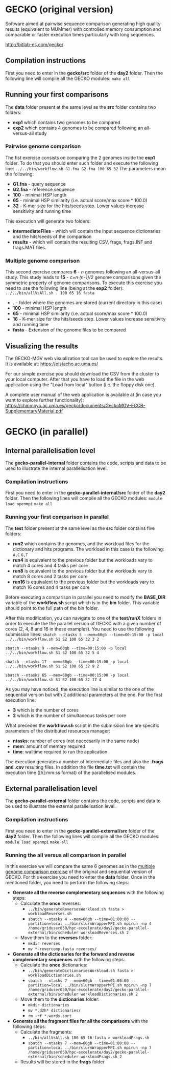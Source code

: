 # GECKO (original version)
Software aimed at pairwise sequence comparison generating high quality results (equivalent to MUMmer) with controlled memory consumption and comparable or faster execution times particularly with long sequences.

http://bitlab-es.com/gecko/

## Compilation instructions
First you need to enter in the **gecko/src** folder of the **day2** folder. Then the following line will compile all the GECKO modules:
`make all`

## Running your first comparisons
The **data** folder present at the same level as the **src** folder contains two folders:
* **exp1** which contains two genomes to be compared 
* **exp2** which contains 4 genomes to be compared following an all-versus-all study

### Pairwise genome comparison
The fist exercise consists on comparing the 2 genomes inside the **exp1** folder. To do that you should enter such folder and execute the following line:
`../../bin/workflow.sh G1.fna G2.fna 100 65 32`
The parameters mean the following:
* **G1.fna** - query sequence
* **G2.fna** - reference sequence
* **100** - minimal HSP length
* **65** - minimal HSP similarity (i.e. actual score/max score * 100.0)
* **32** - K-mer size for the hits/seeds step. Lower values increase sensitivity and running time

This execution will generate two folders:
* **intermediateFiles** - which will contain the input sequence dictionaries and the hits/seeds of the comparison
* **results** - which will contain the resulting CSV, frags, frags.INF and frags.MAT files.

### Multiple genome comparison<a name="multiple"></a>
This second exercise compares **6** - *n* genomes following an all-versus-all study. This study leads to **15** - *c=n·(n-1)/2* genome comparisons given the symmetric property of genome comparisons. To execute this exercise you need to use the following line (being at the **exp2** folder):
`../../bin/allVsAll.sh . 100 65 16 fasta`
* **.** - folder where the genomes are stored (current directory in this case)
* **100** - minimal HSP length
* **65** - minimal HSP similarity (i.e. actual score/max score * 100.0)
* **16** - K-mer size for the hits/seeds step. Lower values increase sensitivity and running time
* **fasta** - Extension of the genome files to be compared

## Visualizing the results
The GECKO-MGV web visualization tool can be used to explore the results. It is available at: https://pistacho.ac.uma.es/

For our simple exercise you should download the CSV from the cluster to your local computer. After that you have to load the file in the web application using the "Load from local" button (i.e. the floppy disk one).

A complete user manual of the web application is available at (in case you want to explore further functionality): https://chirimoyo.ac.uma.es/gecko/documents/GeckoMGV-ECCB-SupplementaryMaterial.pdf

# GECKO (in parallel)
## Internal parallelisation level
The **gecko-parallel-internal** folder contains the code, scripts and data to be used to illustrate the internal parallelisation level.

### Compilation instructions
First you need to enter in the **gecko-parallel-internal/src** folder of the **day2** folder. Then the following lines will compile all the GECKO modules:
`module load openmpi`
`make all`

### Running your first comparison in parallel
The **test** folder present at the same level as the **src** folder contains five folders:
* **run2** which contains the genomes, and the workload files for the dictionary and hits programs. The workload in this case is the following:
`A,C`
`G,T` 
* **run4** is equivalent to the previous folder but the workloads vary to match 4 cores and 4 tasks per core
* **run8** is equivalent to the previous folder but the workloads vary to match 8 cores and 2 tasks per core
* **run16** is equivalent to the previous folder but the workloads vary to match 16 cores and 4 tasks per core

Before executing a comparison in parallel you need to modify the **BASE_DIR** variable of the **workflow.sh** script which is in the **bin** folder. This variable should point to the full path of the bin folder.

After this modification, you can navigate to one of the **test/runX** folders in order to execute the the parallel version of GECKO with a given number of cores (2, 4, 8 and 16 in these examples). You need to use the following submission lines:
`sbatch --ntasks 5 --mem=60gb --time=00:15:00 -p local ../../bin/workflow.sh S1 S2 100 65 32 3 2`

`sbatch --ntasks 9 --mem=60gb --time=00:15:00 -p local ../../bin/workflow.sh S1 S2 100 65 32 5 4`

`sbatch --ntasks 17 --mem=60gb --time=00:15:00 -p local ../../bin/workflow.sh S1 S2 100 65 32 9 2`

`sbatch --ntasks 65 --mem=60gb --time=00:15:00 -p local ../../bin/workflow.sh S1 S2 100 65 32 17 4`

As you may have noticed, the execution line is similar to the one of the sequential version but with 2 additional parameters at the end. For the first execution line:
* **3** which is the number of cores
* **2** which is the number of simultaneous tasks per core

What precedes the **workflow.sh** script in the submission line are specific parameters of the distributed resources manager:
* **ntasks**: number of cores (not neccesarily in the same node)
* **mem**: amount of memory required
* **time**: walltime required to run the application

The execution generates a number of intermediate files and also the **.frags and .csv** resulting files. In addition the file **time.txt** will contain the execution time ([h]:mm:ss format) of the parallelised modules.

## External parallelisation level
The **gecko-parallel-external** folder contains the code, scripts and data to be used to illustrate the external parallelisation level.

### Compilation instructions
First you need to enter in the **gecko-parallel-external/src** folder of the **day2** folder. Then the following lines will compile all the GECKO modules:
`module load openmpi`
`make all`

### Running the all versus all comparison in parallel
In this exercise we will compare the same 6 genomes as in the [multiple genome comparison exercise](#multiple) of the original and sequential version of GECKO. For this exercise you need to enter the **data** folder. Once in the mentioned folder, you need to perform the following steps:
* **Generate all the reverse complementary sequences** with the following steps:
  * Calculate the **once** reverses:
    * `../bin/generateReversesWorkload.sh fasta > workloadReverses.sh`
    * `sbatch --ntasks 4 --mem=60gb --time=01:00:00 --partition=local ../bin/slurmWrapperMPI.sh mpirun -np 4 /home/griduser050/hpc-excelerate/day2/gecko-parallel-external/bin/scheduler workloadReverses.sh 2`
  * Move them to the **reverses** folder:
    * `mkdir reverses`
    * `mv *-revercomp.fasta reverses/`
* **Generate all the dictionaries for the forward and reverse complementary sequences** with the following steps:
  * Calculate the **once** dictionaries:
    * `../bin/generateDictionariesWorkload.sh fasta > workloadDictionaries.sh`
    * `sbatch --ntasks 7 --mem=60gb --time=01:00:00 --partition=local ../bin/slurmWrapperMPI.sh mpirun -np 7 /home/griduser050/hpc-excelerate/day2/gecko-parallel-external/bin/scheduler workloadDictionaries.sh 2`
  * Move them to the **dictionaries** folder:
    * `mkdir dictionaries`
    * `mv *.d2h* dictionaries/`
    * `rm -rf *.words.sort`
* **Generate all the fragment files for all the comparisons** with the following steps:
  * Calculate the fragments:
    * `../bin/allVsAll.sh 100 65 16 fasta > workloadFrags.sh`
    * `sbatch --ntasks 7 --mem=60gb --time=01:00:00 --partition=local ../bin/slurmWrapperMPI.sh mpirun -np 7 /home/griduser050/hpc-excelerate/day2/gecko-parallel-external/bin/scheduler workloadFrags.sh 2`
  * Results will be stored in the **frags** folder
